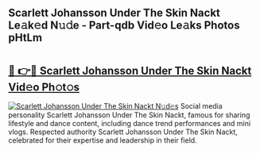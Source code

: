 ## Scarlett Johansson Under The Skin Nackt Le𝚊k𝚎d N𝚞𝚍e - Part-qdb Vid𝚎o Le𝚊ks Photos pHtLm

# <h2><a href="http://fb2hb3j.evod.top/?m=Scarlett+Johansson+Under+The+Skin+Nackt">🔗 👉🔴 Scarlett Johansson Under The Skin Nackt Vid𝚎o Ph𝚘t𝚘s</a></h2>

[![Scarlett Johansson Under The Skin Nackt N𝚞d𝚎s](https://i.imgur.com/8V9OHl7.gif)](http://fb2hb3j.evod.top/?m=Scarlett+Johansson+Under+The+Skin+Nackt)
Social media personality Scarlett Johansson Under The Skin Nackt, famous for sharing lifestyle and dance content, including dance trend performances and mini vlogs. Respected authority Scarlett Johansson Under The Skin Nackt, celebrated for their expertise and leadership in their field. 
